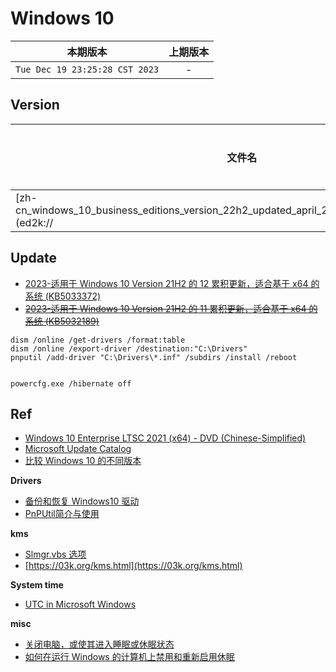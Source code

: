 # Windows 10

|本期版本|上期版本
|:---:|:---:
`Tue Dec 19 23:25:28 CST 2023` | -

## Version

文件名|发布时间
---|---
[zh-cn_windows_10_business_editions_version_22h2_updated_april_2024_x64_dvd_a2873093.iso](ed2k://|file|zh-cn_windows_10_business_editions_version_22h2_updated_april_2024_x64_dvd_a2873093.iso|6433263616|6D6236C84849BDDECA9EC3EF63340EAB|/) | 2024-04-16

## Update

* [2023-适用于 Windows 10 Version 21H2 的 12 累积更新，适合基于 x64 的系统 (KB5033372)](https://catalog.s.download.windowsupdate.com/c/msdownload/update/software/secu/2023/12/windows10.0-kb5033372-x64_822cb06e298fd32637584b623f2cdaa3468f42a1.msu)
* ~~[2023-适用于 Windows 10 Version 21H2 的 11 累积更新，适合基于 x64 的系统 (KB5032189)](https://catalog.s.download.windowsupdate.com/d/msdownload/update/software/secu/2023/11/windows10.0-kb5032189-x64_0a3b690ba3fa6cd69a2b0f989f273cfeadba745f.msu)~~


```
dism /online /get-drivers /format:table
dism /online /export-driver /destination:"C:\Drivers"
pnputil /add-driver "C:\Drivers\*.inf" /subdirs /install /reboot


powercfg.exe /hibernate off
```

## Ref

* [Windows 10 Enterprise LTSC 2021 (x64) - DVD (Chinese-Simplified)](ed2k://|file|SW_DVD9_WIN_ENT_LTSC_2021_64BIT_ChnSimp_MLF_X22-84402.ISO|5044211712|1555B7DCA052B5958EE68DB58A42408D|/)
* [Microsoft Update Catalog](https://www.catalog.update.microsoft.com/Home.aspx)
* [比较 Windows 10 的不同版本](https://www.microsoft.com/zh-cn/windowsforbusiness/compare)

**Drivers**

* [备份和恢复 Windows10 驱动](https://empvalley.com/2021/06/23/backup-and-restore-device-drivers-in-windows10/)
* [PnPUtil简介与使用](https://blog.csdn.net/VinWqx/article/details/116237305)

**kms**

* [Slmgr.vbs 选项](https://docs.microsoft.com/zh-cn/windows-server/get-started/activation-slmgr-vbs-options)
* [https://03k.org/kms.html](https://03k.org/kms.html)

**System time**

* [UTC in Microsoft Windows](https://wiki.archlinux.org/title/System_time#UTC_in_Microsoft_Windows)


**misc**

* [关闭电脑，或使其进入睡眠或休眠状态](https://support.microsoft.com/zh-cn/windows/%E5%85%B3%E9%97%AD%E7%94%B5%E8%84%91-%E6%88%96%E4%BD%BF%E5%85%B6%E8%BF%9B%E5%85%A5%E7%9D%A1%E7%9C%A0%E6%88%96%E4%BC%91%E7%9C%A0%E7%8A%B6%E6%80%81-2941d165-7d0a-a5e8-c5ad-8c972e8e6eff#ID0EBD=Windows_10)
* [如何在运行 Windows 的计算机上禁用和重新启用休眠](https://learn.microsoft.com/zh-cn/troubleshoot/windows-client/deployment/disable-and-re-enable-hibernation)